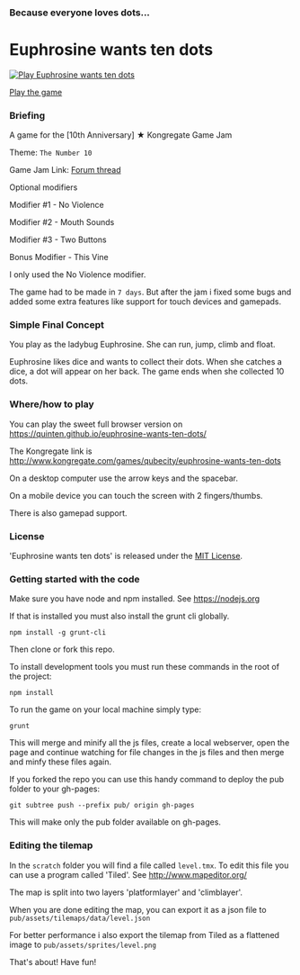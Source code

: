 ### Because everyone loves dots...

# Euphrosine wants ten dots

[![Play Euphrosine wants ten dots][screenshot]][screenshotlink]

[screenshot]: https://github.com/Quinten/euphrosine-wants-ten-dots/blob/master/scratch/euphrosine-has-an-itch.gif?raw=true (Play Euphrosine wants ten dots)
[screenshotlink]: https://quinten.github.io/euphrosine-wants-ten-dots/

[Play the game](https://quinten.github.io/euphrosine-wants-ten-dots/)

### Briefing

A game for the [10th Anniversary] ★  Kongregate Game Jam

Theme: `The Number 10`

Game Jam Link: [Forum thread](http://www.kongregate.com/forums/1/topics/673084)

Optional modifiers

Modifier #1 - No Violence

Modifier #2 - Mouth Sounds

Modifier #3 - Two Buttons

Bonus Modifier - This Vine

I only used the No Violence modifier.

The game had to be made in `7 days`. But after the jam i fixed some bugs and added some extra features like support for touch devices and gamepads.

### Simple Final Concept

You play as the ladybug Euphrosine. She can run, jump, climb and float.

Euphrosine likes dice and wants to collect their dots. When she catches a dice, a dot will appear on her back. The game ends when she collected 10 dots.

### Where/how to play

You can play the sweet full browser version on https://quinten.github.io/euphrosine-wants-ten-dots/

The Kongregate link is http://www.kongregate.com/games/qubecity/euphrosine-wants-ten-dots

On a desktop computer use the arrow keys and the spacebar.

On a mobile device you can touch the screen with 2 fingers/thumbs.

There is also gamepad support.

### License

'Euphrosine wants ten dots' is released under the [MIT License](http://opensource.org/licenses/MIT).

### Getting started with the code

Make sure you have node and npm installed. See https://nodejs.org

If that is installed you must also install the grunt cli globally.

    npm install -g grunt-cli

Then clone or fork this repo.

To install development tools you must run these commands in the root of the project:

    npm install

To run the game on your local machine simply type:

    grunt

This will merge and minify all the js files, create a local webserver, open the page and continue watching for file changes in the js files and then merge and minfy these files again.

If you forked the repo you can use this handy command to deploy the pub folder to your gh-pages:

    git subtree push --prefix pub/ origin gh-pages

This will make only the pub folder available on gh-pages.

### Editing the tilemap

In the `scratch` folder you will find a file called `level.tmx`. To edit this file you can use a program called 'Tiled'. See http://www.mapeditor.org/

The map is split into two layers 'platformlayer' and 'climblayer'.

When you are done editing the map, you can export it as a json file to `pub/assets/tilemaps/data/level.json`

For better performance i also export the tilemap from Tiled as a flattened image to `pub/assets/sprites/level.png`



That's about! Have fun!
